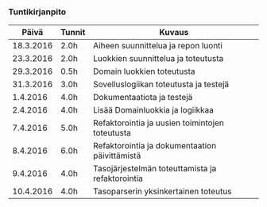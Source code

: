 ### Tuntikirjanpito
Päivä | Tunnit | Kuvaus
--------------- | ----- | ------
18.3.2016 | 2.0h | Aiheen suunnittelua ja repon luonti
23.3.2016 | 2.0h | Luokkien suunnittelua ja toteutusta
29.3.2016 | 0.5h | Domain luokkien toteutusta
31.3.2016 | 3.0h | Sovelluslogiikan toteutusta ja testejä
1.4.2016  | 4.0h | Dokumentaatiota ja testejä
2.4.2016  | 4.0h | Lisää Domainluokkia ja logiikkaa
7.4.2016  | 5.0h | Refaktorointia ja uusien toimintojen toteutusta
8.4.2016  | 6.0h | Refaktorointia ja dokumentaation päivittämistä
9.4.2016 | 4.0h | Tasojärjestelmän toteuttamista ja refaktorointia
10.4.2016 | 4.0h | Tasoparserin yksinkertainen toteutus

